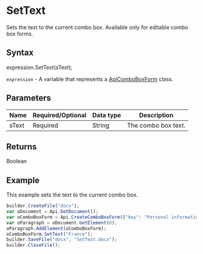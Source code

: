 # SetText

Sets the text to the current combo box. Available only for editable combo box forms.

## Syntax

expression.SetText(sText);

`expression` - A variable that represents a [ApiComboBoxForm](../ApiComboBoxForm.md) class.

## Parameters

| **Name** | **Required/Optional** | **Data type** | **Description** |
| ------------- | ------------- | ------------- | ------------- |
| sText | Required | String | The combo box text. |

## Returns

Boolean

## Example

This example sets the text to the current combo box.

```javascript
builder.CreateFile("docx");
var oDocument = Api.GetDocument();
var oComboBoxForm = Api.CreateComboBoxForm({"key": "Personal information", "tip": "Choose your country", "required": true, "placeholder": "Country", "editable": true, "autoFit": false, "items": ["Latvia", "USA", "UK"]});
var oParagraph = oDocument.GetElement(0);
oParagraph.AddElement(oComboBoxForm);
oComboBoxForm.SetText("France");
builder.SaveFile("docx", "SetText.docx");
builder.CloseFile();
```